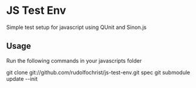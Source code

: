 # JS Test Env

Simple test setup for javascript using QUnit and Sinon.js

## Usage

Run the following commands in your javascripts folder

  git clone git://github.com/rudolfochrist/js-test-env.git spec
  git submodule update --init




